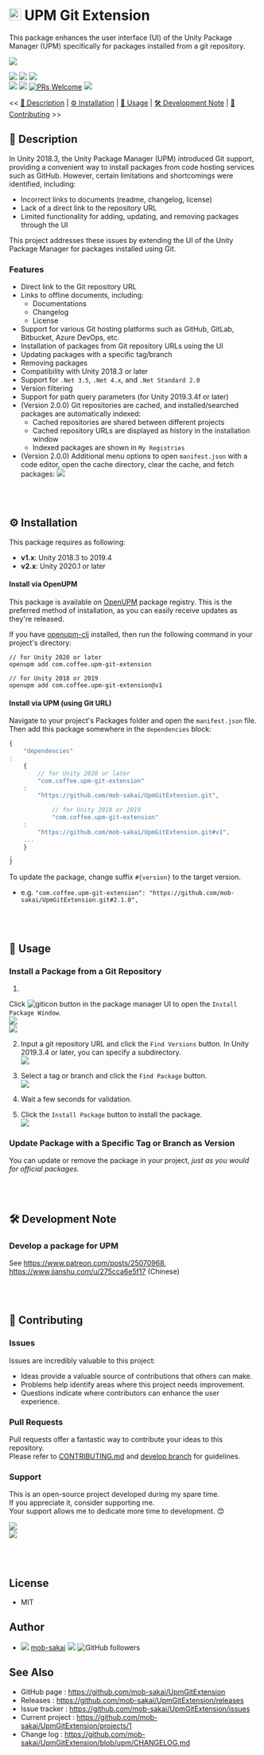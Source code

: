 # <img src="https://git-scm.com/images/logos/downloads/Git-Icon-1788C.svg" height="24px" > UPM Git Extension

This package enhances the user interface (UI) of the Unity Package Manager (UPM) specifically for packages installed
from a git repository.

![](https://user-images.githubusercontent.com/12690315/60764681-20c28380-a0c9-11e9-9c3c-75e3d4e0279e.png)

[![](https://img.shields.io/npm/v/com.coffee.upm-git-extension?label=openupm&registry_uri=https://package.openupm.com)](https://openupm.com/packages/com.coffee.upm-git-extension/)
[![](https://img.shields.io/github/v/release/mob-sakai/UpmGitExtension?include_prereleases)](https://github.com/mob-sakai/UpmGitExtension/releases)
[![](https://img.shields.io/github/license/mob-sakai/UpmGitExtension.svg)](https://github.com/mob-sakai/UpmGitExtension/blob/upm/LICENSE.txt)  
![](https://img.shields.io/badge/Unity-2018.3+-57b9d3.svg?style=flat&logo=unity)
![](https://github.com/mob-sakai/UpmGitExtension/actions/workflows/test.yml/badge.svg?branch=develop)
[![PRs Welcome](https://img.shields.io/badge/PRs-welcome-orange.svg)](http://makeapullrequest.com)
[![](https://img.shields.io/twitter/follow/mob_sakai.svg?label=Follow&style=social)](https://twitter.com/intent/follow?screen_name=mob_sakai)

<< [📝 Description](#-description) | [⚙ Installation](#-installation) | [🚀 Usage](#-usage) | [🛠 Development Note](#-development-note) | [🤝 Contributing](#-contributing) >>

## 📝 Description

In Unity 2018.3, the Unity Package Manager (UPM) introduced Git support, providing a convenient way to install packages
from code hosting services such as GitHub. However, certain limitations and shortcomings were identified, including:

- Incorrect links to documents (readme, changelog, license)
- Lack of a direct link to the repository URL
- Limited functionality for adding, updating, and removing packages through the UI

This project addresses these issues by extending the UI of the Unity Package Manager for packages installed using Git.

### Features

- Direct link to the Git repository URL
- Links to offline documents, including:
    - Documentations
    - Changelog
    - License
- Support for various Git hosting platforms such as GitHub, GitLab, Bitbucket, Azure DevOps, etc.
- Installation of packages from Git repository URLs using the UI
- Updating packages with a specific tag/branch
- Removing packages
- Compatibility with Unity 2018.3 or later
- Support for `.Net 3.5`, `.Net 4.x`, and `.Net Standard 2.0`
- Version filtering
- Support for path query parameters (for Unity 2019.3.4f or later)
- (Version 2.0.0) Git repositories are cached, and installed/searched packages are automatically indexed:
    - Cached repositories are shared between different projects
    - Cached repository URLs are displayed as history in the installation window
    - Indexed packages are shown in `My Registries`
- (Version 2.0.0) Additional menu options to open `manifest.json` with a code editor, open the cache directory, clear
  the cache, and fetch packages:
  ![](https://user-images.githubusercontent.com/12690315/169232173-943ee8cf-9d18-435d-aea2-3fdd16538cf7.png)

<br><br>

## ⚙ Installation

This package requires as following:

- **v1.x**: Unity 2018.3 to 2019.4
- **v2.x**: Unity 2020.1 or later

#### Install via OpenUPM

This package is available on [OpenUPM](https://openupm.com) package registry.
This is the preferred method of installation, as you can easily receive updates as they're released.

If you have [openupm-cli](https://github.com/openupm/openupm-cli) installed, then run the following command in your
project's directory:

```
// for Unity 2020 or later
openupm add com.coffee.upm-git-extension

// for Unity 2018 or 2019
openupm add com.coffee.upm-git-extension@v1 
```

#### Install via UPM (using Git URL)

Navigate to your project's Packages folder and open the `manifest.json` file. Then add this package somewhere in
the `dependencies` block:

```js
{
    "dependencies"
:
    {
        // for Unity 2020 or later
        "com.coffee.upm-git-extension"
    :
        "https://github.com/mob-sakai/UpmGitExtension.git",

            // for Unity 2018 or 2019
            "com.coffee.upm-git-extension"
    :
        "https://github.com/mob-sakai/UpmGitExtension.git#v1",
    ...
    }
,
}
```

To update the package, change suffix `#{version}` to the target version.

* e.g. `"com.coffee.upm-git-extension": "https://github.com/mob-sakai/UpmGitExtension.git#2.1.0",`

<br><br>

## 🚀 Usage

### Install a Package from a Git Repository

1.
Click ![giticon](https://user-images.githubusercontent.com/12690315/60764763-7fd4c800-a0ca-11e9-957b-ca68e3ca6123.png)
button in the package manager UI to open the `Install Package Window`.  
![](https://user-images.githubusercontent.com/12690315/60766233-dbf71680-a0e1-11e9-8303-fbd790e9e35b.png)  
![](https://user-images.githubusercontent.com/12690315/60764768-91b66b00-a0ca-11e9-9ccd-9fef88c77d5e.png)

2. Input a git repository URL and click the `Find Versions` button. In Unity 2019.3.4 or later, you can specify a
   subdirectory.  
   ![](https://user-images.githubusercontent.com/12690315/60766258-4314cb00-a0e2-11e9-91f8-3aad514450bc.png)

3. Select a tag or branch and click the `Find Package` button.  
   ![](https://user-images.githubusercontent.com/12690315/60766257-4314cb00-a0e2-11e9-8b2e-23efc50ded72.png)

4. Wait a few seconds for validation.

5. Click the `Install Package` button to install the package.  
   ![](https://user-images.githubusercontent.com/12690315/60766259-4314cb00-a0e2-11e9-9b89-0bc0d4f71517.png)

### Update Package with a Specific Tag or Branch as Version

You can update or remove the package in your project, _just as you would for official packages._

<br><br>

## 🛠 Development Note

### Develop a package for UPM

See https://www.patreon.com/posts/25070968, https://www.jianshu.com/u/275cca6e5f17 (Chinese)

<br><br>

## 🤝 Contributing

### Issues

Issues are incredibly valuable to this project:

- Ideas provide a valuable source of contributions that others can make.
- Problems help identify areas where this project needs improvement.
- Questions indicate where contributors can enhance the user experience.

### Pull Requests

Pull requests offer a fantastic way to contribute your ideas to this repository.  
Please refer to [CONTRIBUTING.md](/../../blob/main/CONTRIBUTING.md) and [develop branch](https://github.com/mob-sakai/UpmGitExtension/tree/develop) for guidelines.

### Support

This is an open-source project developed during my spare time.  
If you appreciate it, consider supporting me.  
Your support allows me to dedicate more time to development. 😊

[![](https://user-images.githubusercontent.com/12690315/50731629-3b18b480-11ad-11e9-8fad-4b13f27969c1.png)](https://www.patreon.com/join/2343451?)  
[![](https://user-images.githubusercontent.com/12690315/66942881-03686280-f085-11e9-9586-fc0b6011029f.png)](https://github.com/users/mob-sakai/sponsorship)

<br><br>

## License

* MIT

## Author

* ![](https://user-images.githubusercontent.com/12690315/96986908-434a0b80-155d-11eb-8275-85138ab90afa.png) [mob-sakai](https://github.com/mob-sakai) [![](https://img.shields.io/twitter/follow/mob_sakai.svg?label=Follow&style=social)](https://twitter.com/intent/follow?screen_name=mob_sakai) ![GitHub followers](https://img.shields.io/github/followers/mob-sakai?style=social)

## See Also

- GitHub page : https://github.com/mob-sakai/UpmGitExtension
- Releases : https://github.com/mob-sakai/UpmGitExtension/releases
- Issue tracker : https://github.com/mob-sakai/UpmGitExtension/issues
- Current project : https://github.com/mob-sakai/UpmGitExtension/projects/1
- Change log : https://github.com/mob-sakai/UpmGitExtension/blob/upm/CHANGELOG.md
